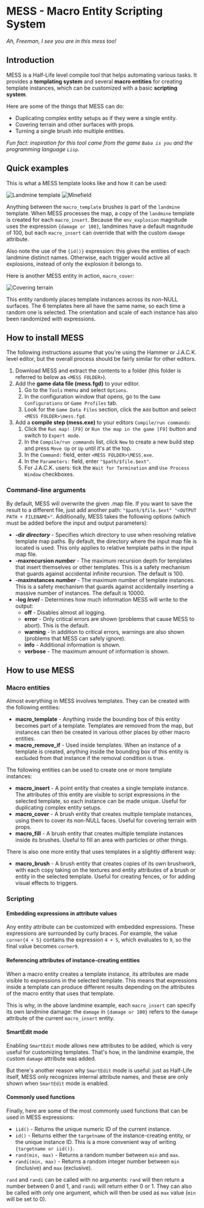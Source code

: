 # MESS - Macro Entity Scripting System
*Ah, Freeman, I see you are in this mess too!*


## Introduction
MESS is a Half-Life level compile tool that helps automating various tasks. It provides a **templating system** and several **macro entities** for creating template instances, which can be customized with a basic **scripting system**.

Here are some of the things that MESS can do:

- Duplicating complex entity setups as if they were a single entity.
- Covering terrain and other surfaces with props.
- Turning a single brush into multiple entities.

*Fun fact: inspiration for this tool came from the game `Baba is you` and the programming language `Lisp`.*

## Quick examples

This is what a MESS template looks like and how it can be used:

![Landmine template](/documentation/images/landmine%20template.png "Landmine template")
![Minefield](/documentation/images/landmine%20insertion.png "Minefield")

Anything between the `macro_template` brushes is part of the `landmine` template. When MESS processes the map, a copy of the `landmine` template is created for each `macro_insert`. Because the `env_explosion` magnitude uses the expression `{damage or 100}`, landmines have a default magnitude of 100, but each `macro_insert` can override that with the custom `damage` attribute.

Also note the use of the `{id()}` expression: this gives the entities of each landmine distinct names. Otherwise, each trigger would active all explosions, instead of only the explosion it belongs to.

Here is another MESS entity in action, `macro_cover`:

![Covering terrain](/documentation/images/macro_cover%20landscape.png "Covering terrain")

This entity randomly places template instances across its non-NULL surfaces. The 6 templates here all have the same name, so each time a random one is selected. The orientation and scale of each instance has also been randomized with expressions.


## How to install MESS
The following instructions assume that you're using the Hammer or J.A.C.K. level editor, but the overall process should be fairly similar for other editors.

1. Download MESS and extract the contents to a folder (this folder is referred to below as `<MESS FOLDER>`).
2. Add the **game data file (mess.fgd)** to your editor.
    1. Go to the `Tools` menu and select `Options`.
    2. In the configuration window that opens, go to the `Game Configurations` or `Game Profiles` tab.
    3. Look for the `Game Data Files` section, click the `Add` button and select `<MESS FOLDER>\mess.fgd`.
3. Add a **compile step (mess.exe)** to your editors `Compile/run commands`:
    1. Click the `Run map! [F9]` or `Run the map in the game [F9]` button and switch to `Expert mode`.
    2. In the `Compile/run commands` list, click `New` to create a new build step and press `Move Up` or `Up` until it's at the top.
    3. In the `Command:` field, enter `<MESS FOLDER>\MESS.exe`.
    4. In the `Parameters:` field, enter `"$path/$file.$ext"`.
    5. For J.A.C.K. users: tick the `Wait for Termination` and `Use Process Window` checkboxes.

### Command-line arguments
By default, MESS will overwrite the given .map file. If you want to save the result to a different file, just add another path: `"$path/$file.$ext" "<OUTPUT PATH + FILENAME>"`. Additionally, MESS takes the following options (which must be added before the input and output parameters):

- **-dir *directory*** - Specifies which directory to use when resolving relative template map paths. By default, the directory where the input map file is located is used. This only applies to relative template paths in the input map file.
- **-maxrecursion *number*** - The maximum recursion depth for templates that insert themselves or other templates. This is a safety mechanism that guards against accidental infinite recursion. The default is 100. 
- **-maxinstances *number*** - The maximum number of template instances. This is a safety mechanism that guards against accidentally inserting a massive number of instances. The default is 10000.
- **-log *level*** - Determines how much information MESS will write to the output:
    - **off** - Disables almost all logging.
    - **error** - Only critical errors are shown (problems that cause MESS to abort). This is the default.
    - **warning** - In addition to critical errors, warnings are also shown (problems that MESS can safely ignore).
    - **info** - Additional information is shown.
    - **verbose** - The maximum amount of information is shown. 


## How to use MESS
### Macro entities
Almost everything in MESS involves templates. They can be created with the following entities:

- **macro\_template** - Anything inside the bounding box of this entity becomes part of a template. Templates are removed from the map, but instances can then be created in various other places by other macro entities.
- **macro\_remove\_if** - Used inside templates. When an instance of a template is created, anything inside the bounding box of this entity is excluded from that instance if the removal condition is true.

The following entities can be used to create one or more template instances:

- **macro\_insert** - A point entity that creates a single template instance. The attributes of this entity are visible to script expressions in the selected template, so each instance can be made unique. Useful for duplicating complex entity setups.
- **macro\_cover** - A brush entity that creates multiple template instances, using them to cover its non-NULL faces. Useful for covering terrain with props.
- **macro\_fill** - A brush entity that creates multiple template instances inside its brushes. Useful to fill an area with particles or other things.

There is also one more entity that uses templates in a slightly different way:
  
- **macro\_brush** - A brush entity that creates copies of its own brushwork, with each copy taking on the textures and entity attributes of a brush or entity in the selected template. Useful for creating fences, or for adding visual effects to triggers.

### Scripting
#### Embedding expressions in attribute values
Any entity attribute can be customized with embedded expressions. These expressions are surrounded by curly braces. For example, the value `corner{4 + 5}` contains the expression `4 + 5`, which evaluates to `9`, so the final value becomes `corner9`.

#### Referencing attributes of instance-creating entities 
When a macro entity creates a template instance, its attributes are made visible to expressions in the selected template. This means that expressions inside a template can produce different results depending on the attributes of the macro entity that uses that template.

This is why, in the above landmine example, each `macro_insert` can specify its own landmine damage: the `damage` in `{damage or 100}` refers to the `damage` attribute of the current `macro_insert` entity.

#### SmartEdit mode
Enabling `SmartEdit` mode allows new attributes to be added, which is very useful for customizing templates. That's how, in the landmine example, the custom `damage` attribute was added.

But there's another reason why `SmartEdit` mode is useful: just as Half-Life itself, MESS only recognizes internal attribute names, and these are only shown when `SmartEdit` mode is enabled.

#### Commonly used functions
Finally, here are some of the most commonly used functions that can be used in MESS expressions:

- `iid()` - Returns the unique numeric ID of the current instance.
- `id()` - Returns either the `targetname` of the instance-creating entity, or the unique instance ID. This is a more convenient way of writing `{targetname or iid()}`.
- `rand(min, max)` - Returns a random number between `min` and `max`.
- `randi(min, max)` - Returns a random integer number between `min` (inclusive) and `max` (exclusive).

`rand` and `randi` can be called with no arguments: `rand` will then return a number between 0 and 1, and `randi` will return either 0 or 1. They can also be called with only one argument, which will then be used as `max` value (`min` will be set to 0).
